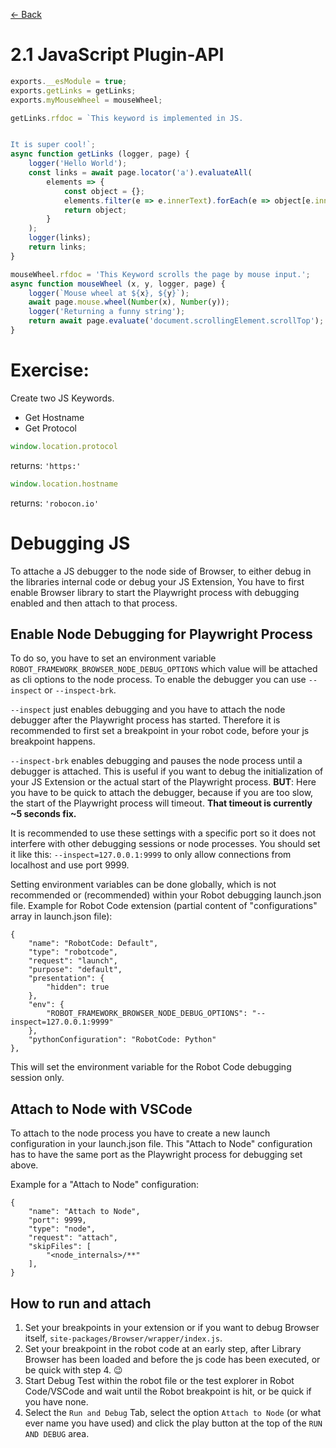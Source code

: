 [<- Back](/README.md)

# 2.1 JavaScript Plugin-API

```javascript
exports.__esModule = true;
exports.getLinks = getLinks;
exports.myMouseWheel = mouseWheel;

getLinks.rfdoc = `This keyword is implemented in JS.


It is super cool!`;
async function getLinks (logger, page) {
    logger('Hello World');
    const links = await page.locator('a').evaluateAll(
        elements => {
            const object = {};
            elements.filter(e => e.innerText).forEach(e => object[e.innerText] = e.href);
            return object;
        }
    );
    logger(links);
    return links;
}

mouseWheel.rfdoc = 'This Keyword scrolls the page by mouse input.';
async function mouseWheel (x, y, logger, page) {
    logger(`Mouse wheel at ${x}, ${y}`);
    await page.mouse.wheel(Number(x), Number(y));
    logger('Returning a funny string');
    return await page.evaluate('document.scrollingElement.scrollTop');
}
```

# Exercise:

Create two JS Keywords.

- Get Hostname
- Get Protocol

```js
window.location.protocol
```
returns: `'https:'`

```js
window.location.hostname
```
returns: `'robocon.io'`


# Debugging JS

To attache a JS debugger to the node side of Browser, to either debug in the libraries internal code or debug your JS Extension,
You have to first enable Browser library to start the Playwright process with debugging enabled and then attach to that process.

## Enable Node Debugging for Playwright Process

To do so, you have to set an environment variable `ROBOT_FRAMEWORK_BROWSER_NODE_DEBUG_OPTIONS` which value will be attached as cli
options to the node process. To enable the debugger you can use `--inspect` or `--inspect-brk`.

`--inspect` just enables debugging and you have to attach the node debugger after the Playwright process has started.
Therefore it is recommended to first set a breakpoint in your robot code, before your js breakpoint happens.

`--inspect-brk` enables debugging and pauses the node process until a debugger is attached. This is useful if you want to debug
the initialization of your JS Extension or the actual start of the Playwright process.
**BUT**: Here you have to be quick to attach the debugger, because if you are too slow, the start of the Playwright process will
timeout. **That timeout is currently ~5 seconds fix.**

It is recommended to use these settings with a specific port so it does not interfere with other debugging sessions or node processes.
You should set it like this: `--inspect=127.0.0.1:9999` to only allow connections from localhost and use port 9999.

Setting environment variables can be done globally, which is not recommended or (recommended) within your Robot debugging launch.json file.
Example for Robot Code extension (partial content of "configurations" array in launch.json file):

    {
        "name": "RobotCode: Default",
        "type": "robotcode",
        "request": "launch",
        "purpose": "default",
        "presentation": {
            "hidden": true
        },
        "env": {
            "ROBOT_FRAMEWORK_BROWSER_NODE_DEBUG_OPTIONS": "--inspect=127.0.0.1:9999"
        },
        "pythonConfiguration": "RobotCode: Python"
    },

This will set the environment variable for the Robot Code debugging session only.

## Attach to Node with VSCode

To attach to the node process you have to create a new launch configuration in your launch.json file.
This "Attach to Node" configuration has to have the same port as the Playwright process for debugging set above.


Example for a "Attach to Node" configuration:

    {
        "name": "Attach to Node",
        "port": 9999,
        "type": "node",
        "request": "attach",
        "skipFiles": [
            "<node_internals>/**"
        ],
    }

## How to run and attach

1. Set your breakpoints in your extension or if you want to debug Browser itself, `site-packages/Browser/wrapper/index.js`.
2. Set your breakpoint in the robot code at an early step, after Library Browser has been loaded and before the js code has been executed, or be quick with step 4. 😉
3. Start Debug Test within the robot file or the test explorer in Robot Code/VSCode and wait until the Robot breakpoint is hit, or be quick if you have none.
4. Select the `Run and Debug` Tab, select the option `Attach to Node` (or what ever name you have used) and click the play button at the top of the `RUN AND DEBUG` area.

